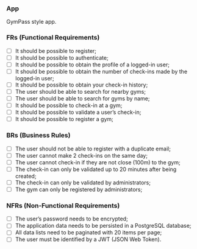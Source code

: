 ### App

GymPass style app.

### FRs (Functional Requirements)

- [ ] It should be possible to register;
- [ ] It should be possible to authenticate;
- [ ] It should be possible to obtain the profile of a logged-in user;
- [ ] It should be possible to obtain the number of check-ins made by the logged-in user;
- [ ] It should be possible to obtain your check-in history;
- [ ] The user should be able to search for nearby gyms;
- [ ] The user should be able to search for gyms by name;
- [ ] It should be possible to check-in at a gym;
- [ ] It should be possible to validate a user’s check-in;
- [ ] It should be possible to register a gym;

### BRs (Business Rules)

- [ ] The user should not be able to register with a duplicate email;
- [ ] The user cannot make 2 check-ins on the same day;
- [ ] The user cannot check-in if they are not close (100m) to the gym;
- [ ] The check-in can only be validated up to 20 minutes after being created;
- [ ] The check-in can only be validated by administrators;
- [ ] The gym can only be registered by administrators;

### NFRs (Non-Functional Requirements)

- [ ] The user’s password needs to be encrypted;
- [ ] The application data needs to be persisted in a PostgreSQL database;
- [ ] All data lists need to be paginated with 20 items per page;
- [ ] The user must be identified by a JWT (JSON Web Token).
